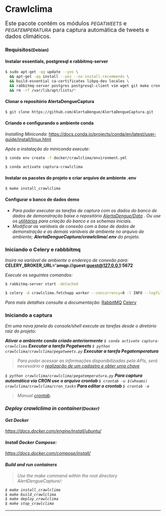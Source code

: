 # Crawlclima

<p style="font-size:18px" >Este pacote contém os módulos <i><small>PEGATWEETS</i></small> e <i><small>PEGATEMPERATURA</i></small> para captura automática de tweets e dados climáticos.</p>

### Requisitos<small>(Debian)</small>

#### Instalar essentials, postgresql e rabbitmq-server
```bash
$ sudo apt-get -qq update --yes \
  && apt-get -qq install --yes --no-install-recommends \
  && build-essential ca-certificates libpq-dev locales \
  && rabbitmq-server postgres postgresql-client vim wget git make cron \
  && rm -rf /var/lib/apt/lists/*
```
#### Clonar o repositório AlertaDengueCaptura
```bash
$ git clone https://github.com/AlertaDengue/AlertaDengueCaptura.git
```

#### Criando e configurando o ambiente conda

*Installing Miniconda:*
https://docs.conda.io/projects/conda/en/latest/user-guide/install/linux.html

*Após a instalação do miniconda execute:*

```bash
$ conda env create -f docker/crawlclima/environment.yml

$ conda activate captura-crawlclima
```

#### Instalar os pacotes do projeto e criar arquivo de ambiente .env
```bash
$ make install_crawlclima
```

#### Configurar o banco de dados demo

- *Para poder executar as tarefas de captura com os dados do banco de dados de demonstração baixe o repositório [AlertaDengue/Data](https://github.com/AlertaDengue/Data) . Ou use os [utilitários](https://github.com/AlertaDengueCaptura/AlertaDengueCaptura/blob/crawlclima-refactore/crawlclima/utilities/README.md) para criação do banco e os schemas iniciais.*
- *Modificar as variáveis de conexão com a base de dados de demonstração e as demais variáveis de ambiente no arquivo de ambiente; **AlertaDengueCaptura/crawlclima/.env** do projeto.*

### Iniciando o Celery e rabbbitmq

*Insira na variável de ambiente o endereço de conexão para:*
**CELERY_BROKER_URL='amqp://guest:guest@127.0.0.1:5672**

*Execute os seguintes comandos:*
```bash
$ rabbitmq-server start -detached

$ celery -A crawlclima.fetchapp worker --concurrency=8 -l INFO --logfile=logs/celery-tasks.log
```
*Para mais detalhes consulte a documentação:*
[RabbitMQ](https://www.rabbitmq.com/networking.html
)
[Celery](https://docs.celeryproject.org/en/stable/userguide/configuration.html)

### Iniciando a captura

*Em uma nova janela do console/shell execute as tarefas desde o diretório raiz do projeto:*</br>

<i><i><b>Ativar o ambiente conda criado anteriormente</b></i>
``` $ conda activate captura-crawlclima ```
<i><i><b> Executar a tarefa Pegatweets </b></i>
``` $ python crawlclima/crawlclima/pegatweets.py ```
<i><b> Executar a tarefa Pegatemperatura </b></i>
> Para poder acessar as informações disponibilizadas pela APIs, será necessário a [realização de um cadastro e obter uma chave](https://www.atd-1.com/cadastro-api/)

``` $ python crawlclima/crawlclima/pegatemperatura.py ```
<i><b> Para captura automática via CRON use o arquivo crontab </b></i>
``` $ crontab -u $(whoami) crawlclima/crawlclima/cron_tasks ```
<i><b> Para editar o crontab </b></i>
``` $ crontab -e ```
> Manual [crontab](https://man7.org/linux/man-pages/man5/crontab.5.html).

### Deploy crawlclima in container<small>(Docker)</small>
####  Get Docker
*https://docs.docker.com/engine/install/ubuntu/*
#### Install Docker Compose:
*https://docs.docker.com/compose/install/*

#### Build and run containers

> Use the make command within the root directory AlertDengueCapture/:<br>
```bash
$ make install_crawlclima
$ make build_crawlclima
$ make deploy_crawlclima
$ make stop_crawlclima
```
---
